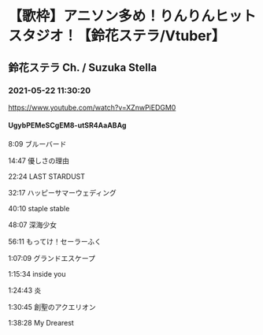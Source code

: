 # 【歌枠】アニソン多め！りんりんヒットスタジオ！【鈴花ステラ/Vtuber】

## 鈴花ステラ Ch. / Suzuka Stella

### 2021-05-22 11:30:20

https://www.youtube.com/watch?v=XZnwPiEDGM0

#### UgybPEMeSCgEM8-utSR4AaABAg

8:09      ブルーバード

14:47    優しさの理由

22:24    LAST STARDUST

32:17     ハッピーサマーウェディング

40:10     staple stable

48:07      深海少女

56:11      もってけ！セーラーふく

1:07:09   グランドエスケープ

1:15:34    inside you

1:24:43    炎

1:30:45    創聖のアクエリオン

1:38:28    My Drearest

